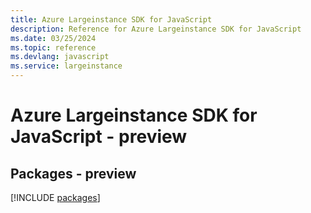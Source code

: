 ```yaml
---
title: Azure Largeinstance SDK for JavaScript
description: Reference for Azure Largeinstance SDK for JavaScript
ms.date: 03/25/2024
ms.topic: reference
ms.devlang: javascript
ms.service: largeinstance
---
```

# Azure Largeinstance SDK for JavaScript - preview
## Packages - preview
[!INCLUDE [packages](largeinstance-index.md)]